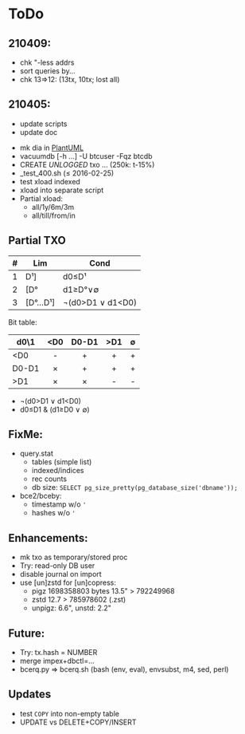 # ToDo

## 210409:

- chk "-less addrs
- sort queries by...
- chk 13=>12: (13tx, 10tx; lost all)

## 210405:

+ update scripts
+ update doc
- mk dia in [PlantUML](http://www.plantuml.com/plantuml/uml/)
- vacuumdb [-h ...] -U btcuser -Fqz btcdb
- CREATE _UNLOGGED_ txo ... (250k: t-15%)
- _test_400.sh (&le; 2016-02-25)
- test xload indexed
- xload into separate script
- Partial xload:
  - all/1y/6m/3m
  - all/till/from/in

## Partial TXO

\# | Lim      | Cond
---|----------|------
1  | D&sup1;] | d0&le;D&sup1;
2  | [D&deg;  | d1&ge;D&deg;&or;&empty;
3  | [D&deg;&hellip;D&sup1;] | &not;(d0&gt;D1 &or; d1&lt;D0)

Bit table:

d0\1 | <D0 |D0-D1| >D1 |&empty;
-----|:---:|:---:|:---:|:---:
\<D0 |  -  |  +  |  +  |  +
D0-D1|  ×  |  +  |  +  |  +
\>D1 |  ×  |  ×  |  -  |  -

- &not;(d0&gt;D1 &or; d1&lt;D0)
- d0&le;D1 & (d1&ge;D0 &or; &empty;)

## FixMe:

- query.stat
  - tables (simple list)
  - indexed/indices
  - rec counts
  - db size: `SELECT pg_size_pretty(pg_database_size('dbname'));`
- bce2/bceby:
  - timestamp w/o `'`
  - hashes w/o `'`

## Enhancements:

- mk txo as temporary/stored proc
- Try: read-only DB user
- disable journal on import
- use [un]zstd for [un]copress:
  - pigz 1698358803 bytes 13.5" > 792249968
  - zstd 12.7 > 785978602 (.zst)
  - unpigz: 6.6", unstd: 2.2"

## Future:

- Try: tx.hash = NUMBER
- merge impex+dbctl=...
- bcerq.py &rArr; bcerq.sh (bash (env, eval), envsubst, m4, sed, perl)

## Updates

- test `COPY` into non-empty table
- UPDATE vs DELETE+COPY/INSERT
